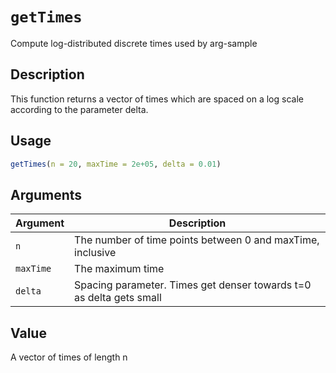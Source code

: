 # `getTimes`

Compute log-distributed discrete times used by arg-sample


## Description

This function returns a vector of times which are spaced
 on a log scale according to the parameter delta.


## Usage

```r
getTimes(n = 20, maxTime = 2e+05, delta = 0.01)
```


## Arguments

Argument      |Description
------------- |----------------
`n`     |     The number of time points between 0 and maxTime, inclusive
`maxTime`     |     The maximum time
`delta`     |     Spacing parameter. Times get denser towards t=0 as delta gets small


## Value

A vector of times of length n
